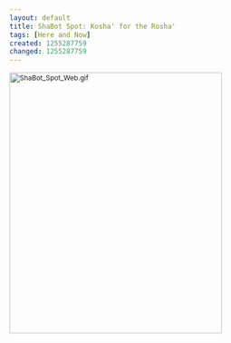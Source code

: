 ```yaml
---
layout: default
title: ShaBot Spot: Kosha' for the Rosha'
tags: [Here and Now]
created: 1255287759
changed: 1255287759
---
```

<p><span class="Apple-style-span" style="font-size: 12px; line-height: 16px; "><img src="http://mag1.presentense.org/images/wp-images/Issue_003/ShaBot_Spot_Web.gif" alt="ShaBot_Spot_Web.gif" title="ShaBot_Spot_Web.gif" width="375" height="460" border="0" style="border-top-width: 0px; border-right-width: 0px; border-bottom-width: 0px; border-left-width: 0px; border-style: initial; border-color: initial; border-style: initial; border-color: initial; " /></span>&nbsp;</p>